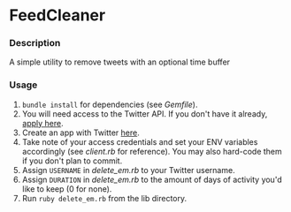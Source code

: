 # FeedCleaner

### Description

A simple utility to remove tweets with an optional time buffer

### Usage

1) `bundle install` for dependencies (see *Gemfile*).
2) You will need access to the Twitter API. If you don't have it already, [apply here](https://developer.twitter.com/en/apply-for-access).
3) Create an app with Twitter [here](https://developer.twitter.com/en/apps).
4) Take note of your access credentials and set your ENV variables accordingly (see *client.rb* for reference). You may also hard-code them if you don't plan to commit.
5) Assign `USERNAME` in *delete_em.rb* to your Twitter username.
6) Assign `DURATION` in *delete_em.rb* to the amount of days of activity you'd like to keep (0 for none).
7) Run `ruby delete_em.rb` from the lib directory.
